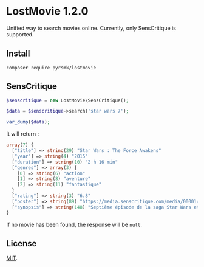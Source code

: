 LostMovie 1.2.0
===============

Unified way to search movies online. Currently, only SensCritique is supported.

Install
-------

```
composer require pyrsmk/lostmovie
```

SensCritique
------------

```php
$senscritique = new LostMovie\SensCritique();

$data = $senscritique->search('star wars 7');

var_dump($data);
```

It will return :

```php
array(7) {
  ["title"] => string(29) "Star Wars : The Force Awakens"
  ["year"] => string(4) "2015"
  ["duration"] => string(10) "2 h 16 min"
  ["genres"] => array(3) {
    [0] => string(6) "action"
    [1] => string(8) "aventure"
    [2] => string(11) "fantastique"
  }
  ["rating"] => string(3) "6.8"
  ["poster"] => string(89) "https://media.senscritique.com/media/000014930137/160/Star_Wars_Le_Reveil_de_la_Force.jpg"
  ["synopsis"] => string(148) "Septième épisode de la saga Star Wars et premier d'une nouvelle trilogie, dont les événements se déroulent trente ans après Le retour du Jedi."
}
```

If no movie has been found, the response will be `null`.

License
-------

[MIT](http://dreamysource.mit-license.org).
